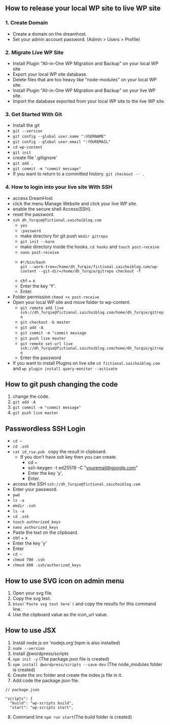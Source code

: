 ## How to release your local WP site to live WP site
### 1. Create Domain 
- Create a domain on the dreamhost.
- Set your admin account password. (Admin > Users > Profile)

### 2. Migrate Live WP Site
- Install Plugin "All-in-One WP Migration and Backup" on your local WP site
- Export your local WP site database.
- Delete files that are too heavy like "node-modules" on your local WP site.
- Install Plugin "All-in-One WP Migration and Backup" on your live WP site.
- Import the database exported from your local WP site to the live WP site.

### 3. Get Started With Git
- Install the git
- ```git --version```
- ```git config --global user.name ":USERNAME"```
- ```git config --global user.email ":YOUREMAIL"```
- ```cd wp-content```
- ```git init```
- create file '.gitignore'
- ```git add .```
- ```git commit -m "commit message"```
- If you want to return to a committed history. ```git checkout -- .```

### 4. How to login into your live site With SSH
- access DreamHost 
- click the menu Manage Website and click your live WP site. 
- enable the secure shell Access(SSH).
- reset the password.
- ```ssh dh_7urqie@fictional.saichoiblog.com```
  - ```yes```
  - ```:password```
  - make directory for git push ```mkdir gitrepo``` 
  - ```git init --bare```
  - make directory inside the hooks. ```cd hooks``` and ```touch post-receive```
  - ```nano post-receive```
  - ```
    #!/bin/bash
    git --work-tree=/home/dh_7urqie/fictional.saichoiblog.com/wp-content --git-dir=/home/dh_7urqie/gitrepo checkout -f
    ```
  - ctrl + x
  - Enter the key 'Y'.
  - Enter.
- Folder permission  ```chmod +x post-receive```
- Open your local WP site and move folder to wp-content. 
  - ```git remote add live ssh://dh_7urqie@fictional.saichoiblog.com/home/dh_7urqie/gitrepo```
  - ```git checkout -b master```
  - ```git add -A```
  - ```git commit -m "commit message```
  - ```git push live master```
  - ```git remote set-url live ssh://dh_7urqie@fictional.saichoiblog.com/home/dh_7urqie/gitrepo```
  - Enter the password
- If you want to install Plugins on live site ```cd fictional.saichoiblog.com``` and ```wp plugin install query-monitor --activate```

## How to git push changing the code
1. change the code.
2. ```git add -A```
3. ```git commit -m "commit message"```
4. ```git push live master```

## Passwordless SSH Login
- ```cd ~```
- ```cd .ssh```
- ```cat id_rsa.pub ``` copy the result in clipboard.
  - If you don't have ssh key then you can create.
    - cd ~
    - ssh-keygen -t ed25519 -C "youremail@google.com"
    - Enter the key 'y',
    - Enter.
- access the SSH ```ssh://dh_7urqie@fictional.saichoiblog.com```
- Enter your password.
- ```pwd```
- ```ls -a```
- ```mkdir .ssh```
- ```ls -a```
- ```cd .ssh```
- ```touch authorized_keys```
- ```nano authorized_keys```
- Paste the text on the clipboard.
- ctrl + x
- Enter the key 'y'
- Enter
- ```cd ~```
- ```chmod 700 .ssh```
- ```chmod 600 .ssh/authorized_keys```

## How to use SVG icon on admin menu
1. Open your svg file.
2. Copy the svg text.
3. ```btoa(`Paste svg text here`)``` and copy the results for this command line.
4. Use the clipboard value as the icon_url value.

## How to use JSX
1. Install node.js on 'nodejs.org'(npm is also installed)
2. ```node --version```
3. Install @wordpress/scripts
4. ````npm init -y```` (The package.json file is created)
5. ```npm install @wordpress/scripts --save-dev``` (The node_modules folder is created)
6. Create the src folder and create the index.js file in it.
7. Add code the package.json file.
```agsl
// package.json 

"scripts": {
  "build": "wp-scripts build",
  "start": "wp-scripts start",
```
8. Command line ```npm run start```(The build folder is created)
